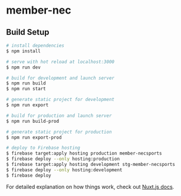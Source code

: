 # member-nec

## Build Setup

```bash
# install dependencies
$ npm install

# serve with hot reload at localhost:3000
$ npm run dev

# build for development and launch server
$ npm run build
$ npm run start

# generate static project for development
$ npm run export

# build for production and launch server
$ npm run build-prod

# generate static project for production
$ npm run export-prod

# deploy to Firebase hosting
$ firebase target:apply hosting production member-necsports
$ firebase deploy --only hosting:production
$ firebase target:apply hosting development stg-member-necsports
$ firebase deploy --only hosting:development
$ firebase deploy
```

For detailed explanation on how things work, check out [Nuxt.js docs](https://nuxtjs.org).
